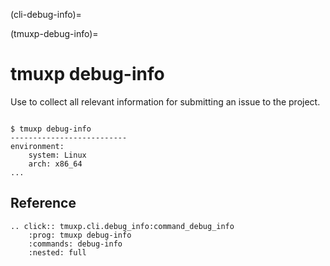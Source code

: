 (cli-debug-info)=

(tmuxp-debug-info)=

# tmuxp debug-info

Use to collect all relevant information for submitting an issue to
the project.

```console

$ tmuxp debug-info
--------------------------
environment:
    system: Linux
    arch: x86_64
...

```

## Reference

```{eval-rst}
.. click:: tmuxp.cli.debug_info:command_debug_info
    :prog: tmuxp debug-info
    :commands: debug-info
    :nested: full
```
